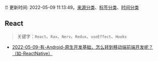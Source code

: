 :alarm_clock: 更新时间: 2022-05-09 11:13:49。[来源分类](../README.md)、[标签分类](../TAGS.md)、[时间分类](../TIMELINE.md)

## React


> 关键字：`React`、`Rax`、`Nerv`、`Redux`、`useEffect`、`Hooks`



- [2022-05-09-有-Android-原生开发基础，怎么转到移动端前端开发呢？（如-ReactNative）](https://www.v2ex.com/t/851777) 